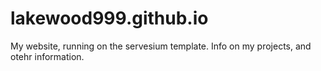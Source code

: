 # lakewood999.github.io
My website, running on the servesium template.  Info on my projects, and otehr information.
